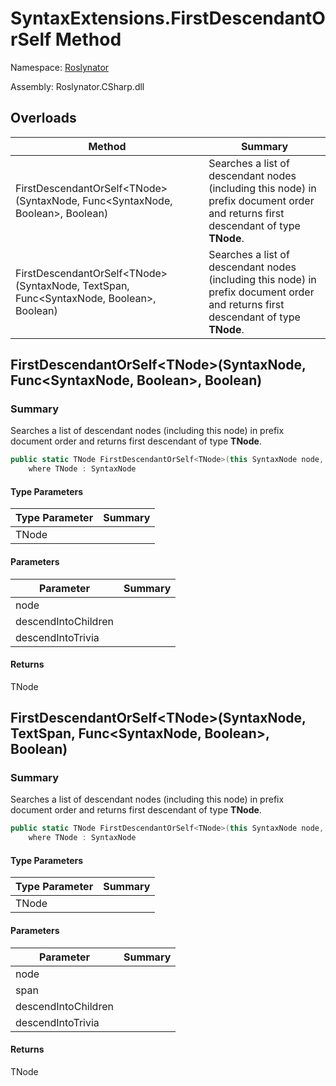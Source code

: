 # SyntaxExtensions\.FirstDescendantOrSelf Method

Namespace: [Roslynator](../../README.md)

Assembly: Roslynator\.CSharp\.dll

## Overloads

| Method | Summary |
| ------ | ------- |
| FirstDescendantOrSelf\<TNode>\(SyntaxNode, Func\<SyntaxNode, Boolean>, Boolean\) | Searches a list of descendant nodes \(including this node\) in prefix document order and returns first descendant of type **TNode**\. |
| FirstDescendantOrSelf\<TNode>\(SyntaxNode, TextSpan, Func\<SyntaxNode, Boolean>, Boolean\) | Searches a list of descendant nodes \(including this node\) in prefix document order and returns first descendant of type **TNode**\. |

## FirstDescendantOrSelf\<TNode>\(SyntaxNode, Func\<SyntaxNode, Boolean>, Boolean\)

### Summary

Searches a list of descendant nodes \(including this node\) in prefix document order and returns first descendant of type **TNode**\.

```csharp
public static TNode FirstDescendantOrSelf<TNode>(this SyntaxNode node, Func<SyntaxNode, bool> descendIntoChildren = null, bool descendIntoTrivia = false) 
    where TNode : SyntaxNode
```

#### Type Parameters

| Type Parameter | Summary |
| -------------- | ------- |
| TNode | |

#### Parameters

| Parameter | Summary |
| --------- | ------- |
| node | |
| descendIntoChildren | |
| descendIntoTrivia | |

#### Returns

TNode




## FirstDescendantOrSelf\<TNode>\(SyntaxNode, TextSpan, Func\<SyntaxNode, Boolean>, Boolean\)

### Summary

Searches a list of descendant nodes \(including this node\) in prefix document order and returns first descendant of type **TNode**\.

```csharp
public static TNode FirstDescendantOrSelf<TNode>(this SyntaxNode node, TextSpan span, Func<SyntaxNode, bool> descendIntoChildren = null, bool descendIntoTrivia = false) 
    where TNode : SyntaxNode
```

#### Type Parameters

| Type Parameter | Summary |
| -------------- | ------- |
| TNode | |

#### Parameters

| Parameter | Summary |
| --------- | ------- |
| node | |
| span | |
| descendIntoChildren | |
| descendIntoTrivia | |

#### Returns

TNode




